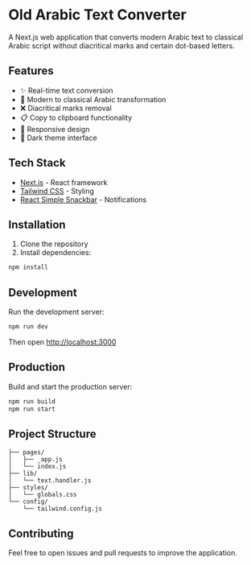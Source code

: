 # Old Arabic Text Converter

A Next.js web application that converts modern Arabic text to classical Arabic script without diacritical marks and certain dot-based letters.

## Features

- ✨ Real-time text conversion
- 🔄 Modern to classical Arabic transformation
- ❌ Diacritical marks removal
- 📋 Copy to clipboard functionality
- 📱 Responsive design
- 🌙 Dark theme interface

## Tech Stack

- [Next.js](https://nextjs.org/) - React framework
- [Tailwind CSS](https://tailwindcss.com/) - Styling
- [React Simple Snackbar](https://www.npmjs.com/package/react-simple-snackbar) - Notifications

## Installation

1. Clone the repository
2. Install dependencies:
```bash
npm install
```

## Development

Run the development server:
```bash
npm run dev
```
Then open [http://localhost:3000](http://localhost:3000)

## Production

Build and start the production server:
```bash
npm run build
npm run start
```

## Project Structure
```
├── pages/
│   ├── _app.js
│   └── index.js
├── lib/
│   └── text.handler.js
├── styles/
│   └── globals.css
└── config/
    └── tailwind.config.js
```

## Contributing

Feel free to open issues and pull requests to improve the application.

